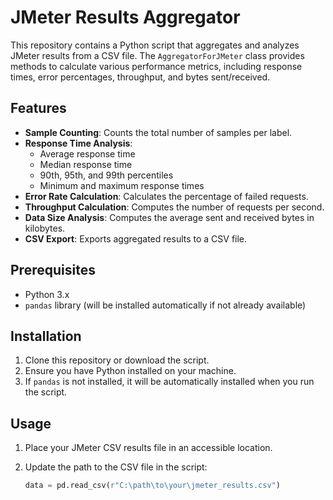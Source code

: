 # JMeter Results Aggregator

This repository contains a Python script that aggregates and analyzes JMeter results from a CSV file. The `AggregatorForJMeter` class provides methods to calculate various performance metrics, including response times, error percentages, throughput, and bytes sent/received.

## Features

- **Sample Counting**: Counts the total number of samples per label.
- **Response Time Analysis**:
  - Average response time
  - Median response time
  - 90th, 95th, and 99th percentiles
  - Minimum and maximum response times
- **Error Rate Calculation**: Calculates the percentage of failed requests.
- **Throughput Calculation**: Computes the number of requests per second.
- **Data Size Analysis**: Computes the average sent and received bytes in kilobytes.
- **CSV Export**: Exports aggregated results to a CSV file.

## Prerequisites

- Python 3.x
- `pandas` library (will be installed automatically if not already available)

## Installation

1. Clone this repository or download the script.
2. Ensure you have Python installed on your machine.
3. If `pandas` is not installed, it will be automatically installed when you run the script.

## Usage

1. Place your JMeter CSV results file in an accessible location.
2. Update the path to the CSV file in the script:

   ```python
   data = pd.read_csv(r"C:\path\to\your\jmeter_results.csv")
